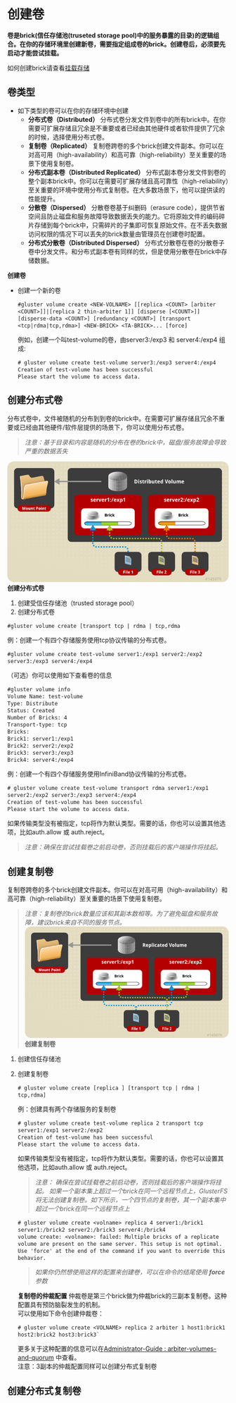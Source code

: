 # 创建卷
**卷是brick(信任存储池(truseted storage pool)中的服务暴露的目录)的逻辑组合。在你的存储环境里创建新卷，需要指定组成卷的brick。创建卷后，必须要先启动才能尝试挂载。**  
  
如何创建brick请查看[挂载存储](https://docs.gluster.org/Administrator-Guide/setting-up-storage/)  
## 卷类型
+ 如下类型的卷可以在你的存储环境中创建
  + **分布式卷（Distributed）**   分布式卷分发文件到卷中的所有brick中。在你需要可扩展存储且冗余是不重要或者已经由其他硬件或者软件提供了冗余的时候，选择使用分布式卷。
  + **复制卷（Replicated）**   复制卷跨卷的多个brick创建文件副本。你可以在对高可用（high-availability）和高可靠（high-reliability）至关重要的场景下使用复制卷。
  + **分布式副本卷（Distributed Replicated）**  分布式副本卷分发文件到卷的整个副本brick中。你可以在需要可扩展存储且高可靠性（high-reliability）至关重要的环境中使用分布式复制卷。在大多数场景下，他可以提供读的性能提升。
  + **分散卷（Dispersed）**  分散卷卷基于纠删码（erasure code），提供节省空间且防止磁盘和服务故障导致数据丢失的能力。它将原始文件的编码碎片存储到每个brick中，只需碎片的子集即可恢复原始文件。在不丢失数据访问权限的情况下可以丢失的brick数量由管理员在创建卷时配置。
  + **分布式分散卷（Distributed Dispersed）**  分布式分散卷在卷的分散卷子卷中分发文件。和分布式副本卷有同样的优，但是使用分散卷在brick中存储数据。
    
**创建卷**

+ 创建一个新的卷
    ```
    #gluster volume create <NEW-VOLNAME> [[replica <COUNT> [arbiter <COUNT>]]|[replica 2 thin-arbiter 1]] [disperse [<COUNT>]] [disperse-data <COUNT>] [redundancy <COUNT>] [transport <tcp|rdma|tcp,rdma>] <NEW-BRICK> <TA-BRICK>... [force]
    ```  
    例如，创建一个叫test-volume的卷，由server3:/exp3 和 server4:/exp4 组成:  
    ```
    # gluster volume create test-volume server3:/exp3 server4:/exp4
    Creation of test-volume has been successful
    Please start the volume to access data.
    ```  

## 创建分布式卷
分布式卷中，文件被随机的分布到到卷的brick中。在需要可扩展存储且冗余不重要或已经由其他硬件/软件层提供的场景下，你可以使用分布式卷。  
> *注意：基于目录和内容是随机的分布在卷的brick中，磁盘/服务故障会导致严重的数据丢失*  

![Distributed Volume](./image/distributed-vlume.png)  
**创建分布式卷**  
1. 创建受信任存储池（trusted storage pool）
2. 创建分布式卷
```
#gluster volume create [transport tcp | rdma | tcp,rdma
```  

例：创建一个有四个存储服务使用tcp协议传输的分布式卷。
```
#gluster volume create test-volume server1:/exp1 server2:/exp2 server3:/exp3 server4:/exp4
```  
（可选）你可以使用如下查看卷的信息  
```
#gluster volume info
Volume Name: test-volume
Type: Distribute
Status: Created
Number of Bricks: 4
Transport-type: tcp
Bricks:
Brick1: server1:/exp1
Brick2: server2:/exp2
Brick3: server3:/exp3
Brick4: server4:/exp4
```  
例：创建一个有四个存储服务使用InfiniBand协议传输的分布式卷。
```
# gluster volume create test-volume transport rdma server1:/exp1 server2:/exp2 server3:/exp3 server4:/exp4
Creation of test-volume has been successful
Please start the volume to access data.
```  
如果传输类型没有被指定，tcp将作为默认类型。需要的话，你也可以设置其他选项，比如auth.allow 或 auth.reject。  
> *注意：确保在尝试挂载卷之前启动卷，否则挂载后的客户端操作将挂起。*
  
## 创建复制卷  

复制卷跨卷的多个brick创建文件副本。你可以在对高可用（high-availability）和高可靠（high-reliability）至关重要的场景下使用复制卷。  
> *注意：复制卷的brick数量应该和其副本数相等。为了避免磁盘和服务故障，建议brick来自不同的服务节点。*
![Replicated Volume](./image/replicated-volume.png)  
**创建复制卷**  
1. 创建信任存储池
2. 创建复制卷
    ```
    # gluster volume create [replica ] [transport tcp | rdma | tcp,rdma]
    ```  
    例：创建具有两个存储服务的复制卷
    ```
    # gluster volume create test-volume replica 2 transport tcp server1:/exp1 server2:/exp2
    Creation of test-volume has been successful
    Please start the volume to access data.
    ```  
    如果传输类型没有被指定，tcp将作为默认类型。需要的话，你也可以设置其他选项，比如auth.allow 或 auth.reject。
    > *注意：*
    > *确保在尝试挂载卷之前启动卷，否则挂载后的客户端操作将挂起。*
    > *如果一个副本集上超过一个brick在同一个远程节点上，GlusterFS将无法创建复制卷。如下所示，一个四节点的复制卷，其一个副本集中超过一个brick在同一个远程节点上*
    ```
    # gluster volume create <volname> replica 4 server1:/brick1 server1:/brick2 server2:/brick3 server4:/brick4
    volume create: <volname>: failed: Multiple bricks of a replicate volume are present on the same server. This setup is not optimal. Use 'force' at the end of the command if you want to override this behavior.
    ```  
    > *如果你仍然想使用这样的配置来创建卷，可以在命令的结尾使用 **force** 参数*  
    
    **复制卷的仲裁配置**
    仲裁卷是第三个brick做为仲裁brick的三副本复制卷。这种配置具有预防脑裂发生的机制。  
    可以使用如下命令创建仲裁卷：  
    ```
    # gluster volume create <VOLNAME> replica 2 arbiter 1 host1:brick1 host2:brick2 host3:brick3`
    ```  
    更多关于这种配置的信息可以在[Administrator-Guide : arbiter-volumes-and-quorum](https://docs.gluster.org/Administrator-Guide/arbiter-volumes-and-quorum/) 中查看。  
    注意：3副本的仲裁配置同样可以创建分布式复制卷  

## 创建分布式复制卷

